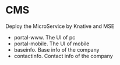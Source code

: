 # CMS
Deploy the MicroService by Knative and MSE
- portal-www. The UI of pc
- portal-mobile. The UI of mobile
- baseinfo. Base info of the company
- contactinfo. Contact info of the company
